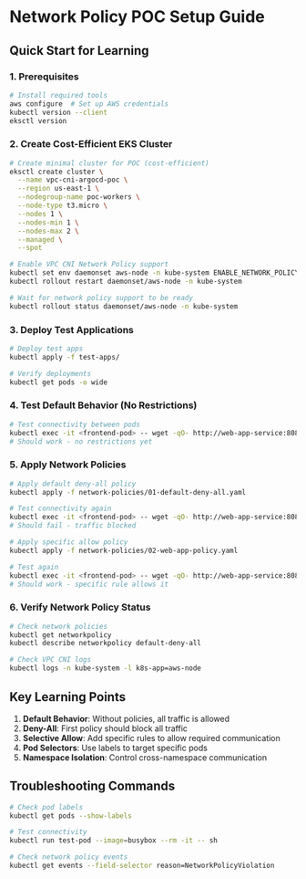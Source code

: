 # Network Policy POC Setup Guide

## Quick Start for Learning

### 1. Prerequisites
```bash
# Install required tools
aws configure  # Set up AWS credentials
kubectl version --client
eksctl version
```

### 2. Create Cost-Efficient EKS Cluster
```bash
# Create minimal cluster for POC (cost-efficient)
eksctl create cluster \
  --name vpc-cni-argocd-poc \
  --region us-east-1 \
  --nodegroup-name poc-workers \
  --node-type t3.micro \
  --nodes 1 \
  --nodes-min 1 \
  --nodes-max 2 \
  --managed \
  --spot

# Enable VPC CNI Network Policy support
kubectl set env daemonset aws-node -n kube-system ENABLE_NETWORK_POLICY=true
kubectl rollout restart daemonset/aws-node -n kube-system

# Wait for network policy support to be ready
kubectl rollout status daemonset/aws-node -n kube-system
```

### 3. Deploy Test Applications
```bash
# Deploy test apps
kubectl apply -f test-apps/

# Verify deployments
kubectl get pods -o wide
```

### 4. Test Default Behavior (No Restrictions)
```bash
# Test connectivity between pods
kubectl exec -it <frontend-pod> -- wget -qO- http://web-app-service:8080
# Should work - no restrictions yet
```

### 5. Apply Network Policies
```bash
# Apply default deny-all policy
kubectl apply -f network-policies/01-default-deny-all.yaml

# Test connectivity again
kubectl exec -it <frontend-pod> -- wget -qO- http://web-app-service:8080
# Should fail - traffic blocked

# Apply specific allow policy
kubectl apply -f network-policies/02-web-app-policy.yaml

# Test again
kubectl exec -it <frontend-pod> -- wget -qO- http://web-app-service:8080
# Should work - specific rule allows it
```

### 6. Verify Network Policy Status
```bash
# Check network policies
kubectl get networkpolicy
kubectl describe networkpolicy default-deny-all

# Check VPC CNI logs
kubectl logs -n kube-system -l k8s-app=aws-node
```

## Key Learning Points

1. **Default Behavior**: Without policies, all traffic is allowed
2. **Deny-All**: First policy should block all traffic
3. **Selective Allow**: Add specific rules to allow required communication
4. **Pod Selectors**: Use labels to target specific pods
5. **Namespace Isolation**: Control cross-namespace communication

## Troubleshooting Commands
```bash
# Check pod labels
kubectl get pods --show-labels

# Test connectivity
kubectl run test-pod --image=busybox --rm -it -- sh

# Check network policy events
kubectl get events --field-selector reason=NetworkPolicyViolation
```